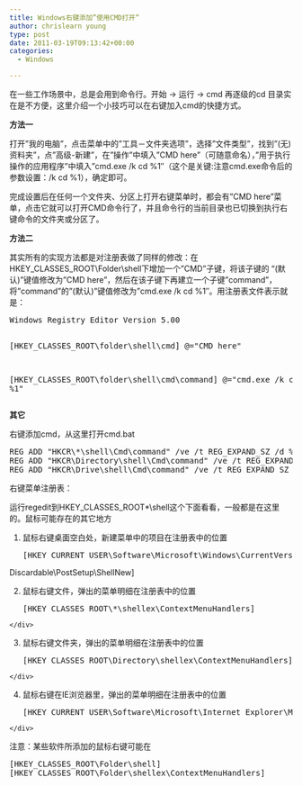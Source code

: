 ```yaml
---
title: Windows右键添加”使用CMD打开”
author: chrislearn young
type: post
date: 2011-03-19T09:13:42+00:00
categories:
  - Windows

---
```

在一些工作场景中，总是会用到命令行。开始 → 运行 → cmd 再逐级的cd 目录实在是不方便，这里介绍一个小技巧可以在右键加入cmd的快捷方式。

**方法一**
  
打开”我的电脑”，点击菜单中的”工具－文件夹选项”，选择”文件类型”，找到”(无)资料夹”，点”高级-新建”，在”操作”中填入”CMD here”（可随意命名），”用于执行操作的应用程序”中填入”cmd.exe /k cd %1″（这个是关键:注意cmd.exe命令后的参数设置：/k cd %1），确定即可。

完成设置后在任何一个文件夹、分区上打开右键菜单时，都会有”CMD here”菜单，点击它就可以打开CMD命令行了，并且命令行的当前目录也已切换到执行右键命令的文件夹或分区了。

**方法二**
  
其实所有的实现方法都是对注册表做了同样的修改：在HKEY\_CLASSES\_ROOT\Folder\shell下增加一个”CMD”子键，将该子键的 “(默认)”键值修改为”CMD here”，然后在该子键下再建立一个子键”command”，将”command”的”(默认)”键值修改为”cmd.exe /k cd %1″。用注册表文件表示就是：

<div>
  <div>
    <pre>Windows Registry Editor Version 5.00

[HKEY_CLASSES_ROOT\folder\shell\cmd]
@="CMD here"

[HKEY_CLASSES_ROOT\folder\shell\cmd\command]
@="cmd.exe /k cd %1"</pre>
  </div>
</div>

**其它**
  
右键添加cmd，从这里打开cmd.bat

<div>
  <div>
    <pre>REG ADD "HKCR\*\shell\Cmd\command" /ve /t REG_EXPAND_SZ /d %ComSpec%
REG ADD "HKCR\Directory\shell\Cmd\command" /ve /t REG_EXPAND_SZ /d "%ComSpec% /k cd %1"
REG ADD "HKCR\Drive\shell\Cmd\command" /ve /t REG_EXPAND_SZ /d "%ComSpec% /k cd %1"</pre>
  </div>
</div>

右键菜单注册表：
  
运行regedit到HKEY\_CLASSES\_ROOT\*\shell这个下面看看，一般都是在这里的。鼠标可能存在的其它地方

  1. 鼠标右键桌面空白处，新建菜单中的项目在注册表中的位置 <div>
      <div>
        <pre>[HKEY_CURRENT_USER\Software\Microsoft\Windows\CurrentVersion\Explorer\
Discardable\PostSetup\ShellNew]</pre>
      </div>
    </div>

  2. 鼠标右键文件，弹出的菜单明细在注册表中的位置 <div>
      <div>
        <pre>[HKEY_CLASSES_ROOT\*\shellex\ContextMenuHandlers]</pre>
      </div>
    </div>

  3. 鼠标右键文件夹，弹出的菜单明细在注册表中的位置 <div>
      <div>
        <pre>[HKEY_CLASSES_ROOT\Directory\shellex\ContextMenuHandlers]</pre>
      </div>
    </div>

  4. 鼠标右键在IE浏览器里，弹出的菜单明细在注册表中的位置 <div>
      <div>
        <pre>[HKEY_CURRENT_USER\Software\Microsoft\Internet Explorer\MenuExt]</pre>
      </div>
    </div>

注意：某些软件所添加的鼠标右键可能在

<div>
  <div>
    <pre>[HKEY_CLASSES_ROOT\Folder\shell]
[HKEY_CLASSES_ROOT\Folder\shellex\ContextMenuHandlers]</pre>
  </div>
</div>